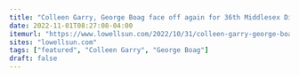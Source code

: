```yaml
---
title: "Colleen Garry, George Boag face off again for 36th Middlesex District"
date: 2022-11-01T08:27:08-04:00
itemurl: "https://www.lowellsun.com/2022/10/31/colleen-garry-george-boag-face-off-again-for-36th-middlesex-district/"
sites: "lowellsun.com"
tags: ["featured", "Colleen Garry", "George Boag"]
draft: false
---
```


